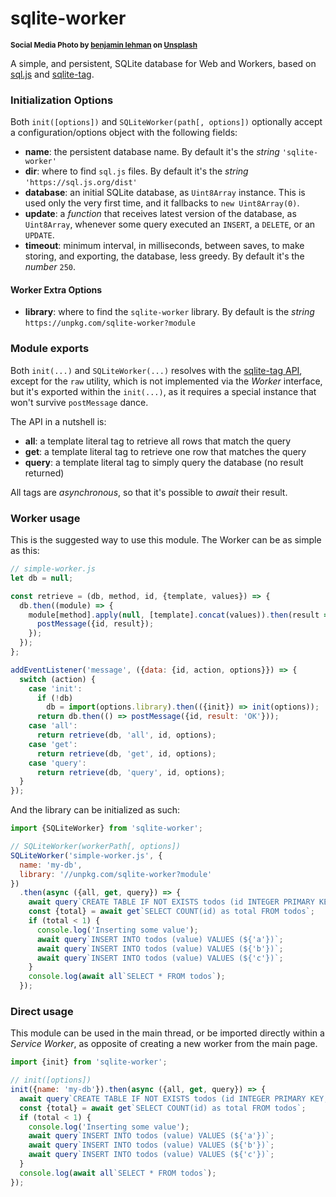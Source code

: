 # sqlite-worker

<sup>**Social Media Photo by [benjamin lehman](https://unsplash.com/@benjaminlehman) on [Unsplash](https://unsplash.com/)**</sup>

A simple, and persistent, SQLite database for Web and Workers, based on [sql.js](https://github.com/sql-js/sql.js#readme) and [sqlite-tag](https://github.com/WebReflection/sqlite-tag#readme).



### Initialization Options

Both `init([options])` and `SQLiteWorker(path[, options])` optionally accept a configuration/options object with the following fields:

  * **name**: the persistent database name. By default it's the *string* `'sqlite-worker'`
  * **dir**: where to find `sql.js` files.  By default it's the *string* `'https://sql.js.org/dist'`
  * **database**: an initial SQLite database, as `Uint8Array` instance. This is used only the very first time, and it fallbacks to `new Uint8Array(0)`.
  * **update**: a *function* that receives latest version of the database, as `Uint8Array`, whenever some query executed an `INSERT`, a `DELETE`, or an `UPDATE`.
  * **timeout**: minimum interval, in milliseconds, between saves, to make storing, and exporting, the database, less greedy. By default it's the *number* `250`.

#### Worker Extra Options

  * **library**: where to find the `sqlite-worker` library. By default is the *string* `https://unpkg.com/sqlite-worker?module`



### Module exports

Both `init(...)` and `SQLiteWorker(...)` resolves with the [sqlite-tag API](https://github.com/WebReflection/sqlite-tag#api), except for the `raw` utility, which is not implemented via the *Worker* interface, but it's exported within the `init(...)`, as it requires a special instance that won't survive `postMessage` dance.

The API in a nutshell is:

  * **all**: a template literal tag to retrieve all rows that match the query
  * **get**: a template literal tag to retrieve one row that matches the query
  * **query**: a template literal tag to simply query the database (no result returned)

All tags are *asynchronous*, so that it's possible to *await* their result.



### Worker usage

This is the suggested way to use this module. The Worker can be as simple as this:

```js
// simple-worker.js
let db = null;

const retrieve = (db, method, id, {template, values}) => {
  db.then((module) => {
    module[method].apply(null, [template].concat(values)).then(result => {
      postMessage({id, result});
    });
  });
};

addEventListener('message', ({data: {id, action, options}}) => {
  switch (action) {
    case 'init':
      if (!db)
        db = import(options.library).then(({init}) => init(options));
      return db.then(() => postMessage({id, result: 'OK'}));
    case 'all':
      return retrieve(db, 'all', id, options);
    case 'get':
      return retrieve(db, 'get', id, options);
    case 'query':
      return retrieve(db, 'query', id, options);
  }
});
```

And the library can be initialized as such:

```js
import {SQLiteWorker} from 'sqlite-worker';

// SQLiteWorker(workerPath[, options])
SQLiteWorker('simple-worker.js', {
  name: 'my-db',
  library: '//unpkg.com/sqlite-worker?module'
})
  .then(async ({all, get, query}) => {
    await query`CREATE TABLE IF NOT EXISTS todos (id INTEGER PRIMARY KEY, value TEXT)`;
    const {total} = await get`SELECT COUNT(id) as total FROM todos`;
    if (total < 1) {
      console.log('Inserting some value');
      await query`INSERT INTO todos (value) VALUES (${'a'})`;
      await query`INSERT INTO todos (value) VALUES (${'b'})`;
      await query`INSERT INTO todos (value) VALUES (${'c'})`;
    }
    console.log(await all`SELECT * FROM todos`);
  });
```



### Direct usage

This module can be used in the main thread, or be imported directly within a *Service Worker*, as opposite of creating a new worker from the main page.

```js
import {init} from 'sqlite-worker';

// init([options])
init({name: 'my-db'}).then(async ({all, get, query}) => {
  await query`CREATE TABLE IF NOT EXISTS todos (id INTEGER PRIMARY KEY, value TEXT)`;
  const {total} = await get`SELECT COUNT(id) as total FROM todos`;
  if (total < 1) {
    console.log('Inserting some value');
    await query`INSERT INTO todos (value) VALUES (${'a'})`;
    await query`INSERT INTO todos (value) VALUES (${'b'})`;
    await query`INSERT INTO todos (value) VALUES (${'c'})`;
  }
  console.log(await all`SELECT * FROM todos`);
});
```
